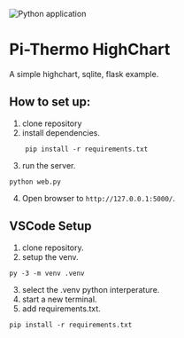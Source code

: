 ![Python application](https://github.com/sgooding/pi-thermo-highchart/workflows/Python%20application/badge.svg)

# Pi-Thermo HighChart
A simple highchart, sqlite, flask example.

## How to set up:  

1. clone repository
2. install dependencies.
```
    pip install -r requirements.txt
```
3. run the server. 
```
python web.py
```
4. Open browser to `http://127.0.0.1:5000/`.

## VSCode Setup
1. clone repository.
2. setup the venv.
```
py -3 -m venv .venv
```
3. select the .venv python interperature. 
4. start a new terminal.
5. add requirements.txt.
```
pip install -r requirements.txt
```
